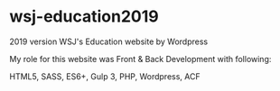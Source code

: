 # wsj-education2019
2019 version WSJ's Education website by Wordpress

My role for this website was Front & Back Development with following:

HTML5,
SASS,
ES6+,
Gulp 3,
PHP,
Wordpress,
ACF


